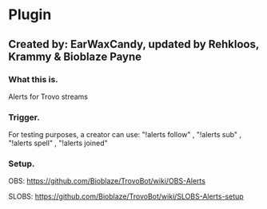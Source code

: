 # Plugin

## Created by: EarWaxCandy, updated by Rehkloos, Krammy & Bioblaze Payne

### What this is.
Alerts for Trovo streams

### Trigger.
For testing purposes, a creator can use: "!alerts follow" , "!alerts sub" , "!alerts spell" , "!alerts joined"

### Setup.
OBS: https://github.com/Bioblaze/TrovoBot/wiki/OBS-Alerts

SLOBS: https://github.com/Bioblaze/TrovoBot/wiki/SLOBS-Alerts-setup